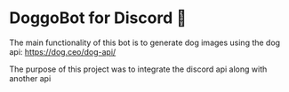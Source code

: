 # DoggoBot for Discord 🤖
The main functionality of this bot is to generate dog images using the dog api: https://dog.ceo/dog-api/

The purpose of this project was to integrate the discord api along with another api
